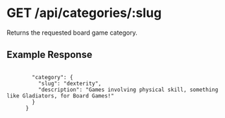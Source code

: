 # GET /api/categories/:slug

Returns the requested board game category.

## Example Response

```

        "category": {
          "slug": "dexterity",
          "description": "Games involving physical skill, something like Gladiators, for Board Games!"
        }
      }
```
